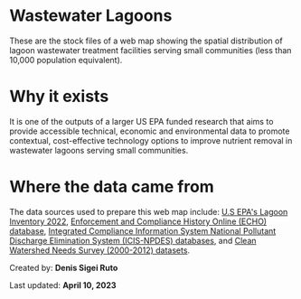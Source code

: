 # Wastewater Lagoons

These are the stock files of a web map showing the spatial distribution of lagoon wastewater treatment facilities serving small communities (less than 10,000 
population equivalent). 

# Why it exists

It is one of the outputs of a larger US EPA funded research that aims to provide accessible technical, economic and environmental data 
to promote contextual, cost-effective technology options to improve nutrient removal in wastewater lagoons serving small communities. 

# Where the data came from

The data sources used to prepare this web map include: [U.S EPA's Lagoon Inventory 2022](https://www.google.com/url?sa=t&rct=j&q=&esrc=s&source=web&cd=&ved=2ahUKEwiL4rjC9J_-AhXRMVkFHZtmB_gQFnoECBoQAQ&url=https%3A%2F%2Fwww.epa.gov%2Fsystem%2Ffiles%2Fdocuments%2F2022-06%2Flagoon-inventory-2022.xlsx&usg=AOvVaw3mFUW2-omVJu1gSNMJqs8d), [Enforcement and Compliance History Online (ECHO) database](https://echo.epa.gov/), [Integrated Compliance Information System National Pollutant Discharge Elimination System (ICIS-NPDES) databases](https://echo.epa.gov/tools/data-downloads/icis-npdes-download-summary), and [Clean Watershed Needs Survey (2000-2012) datasets](https://www.epa.gov/cwns).

Created by: **Denis Sigei Ruto**

Last updated: **April 10, 2023**
